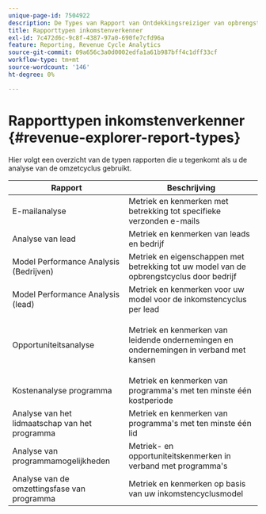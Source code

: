 ```yaml
---
unique-page-id: 7504922
description: De Types van Rapport van Ontdekkingsreiziger van opbrengsten - de Documenten van Marketo - de Documentatie van het Product
title: Rapporttypen inkomstenverkenner
exl-id: 7c472d6c-9c8f-4387-97a0-690fe7cfd96a
feature: Reporting, Revenue Cycle Analytics
source-git-commit: 09a656c3a0d0002edfa1a61b987bff4c1dff33cf
workflow-type: tm+mt
source-wordcount: '146'
ht-degree: 0%

---
```


# Rapporttypen inkomstenverkenner {#revenue-explorer-report-types}

Hier volgt een overzicht van de typen rapporten die u tegenkomt als u de analyse van de omzetcyclus gebruikt.

<table>
 <thead>
  <tr>
   <th>Rapport</th>
   <th>Beschrijving</th>
  </tr>
 </thead>
 <tbody>
  <tr>
   <td>E-mailanalyse</td>
   <td>Metriek en kenmerken met betrekking tot specifieke verzonden e-mails</td>
  </tr>
  <tr>
   <td>Analyse van lead</td>
   <td>Metriek en kenmerken van leads en bedrijf</td>
  </tr>
  <tr>
   <td>Model Performance Analysis (Bedrijven)</td>
   <td>Metriek en eigenschappen met betrekking tot uw model van de opbrengstcyclus door bedrijf</td>
  </tr>
  <tr>
   <td>Model Performance Analysis (lead)</td>
   <td>Metriek en kenmerken voor uw model voor de inkomstencyclus per lead</td>
  </tr>
  <tr>
   <td>Opportuniteitsanalyse</td>
   <td><p>Metriek en kenmerken van leidende ondernemingen en ondernemingen in verband met kansen</p></td>
  </tr>
  <tr>
   <td>Kostenanalyse programma</td>
   <td>Metriek en kenmerken van programma's met ten minste één kostperiode</td>
  </tr>
  <tr>
   <td>Analyse van het lidmaatschap van het programma</td>
   <td>Metriek en kenmerken van programma's met ten minste één lid</td>
  </tr>
  <tr>
   <td>Analyse van programmamogelijkheden</td>
   <td>Metriek- en opportuniteitskenmerken in verband met programma's</td>
  </tr>
  <tr>
   <td>Analyse van de omzettingsfase van programma</td>
   <td>Metriek en kenmerken op basis van uw inkomstencyclusmodel</td>
  </tr>
 </tbody>
</table>
